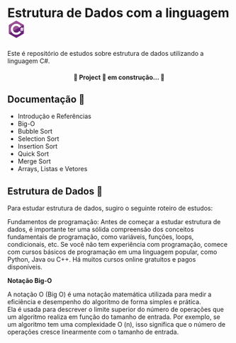 # Estrutura de Dados com a linguagem <img src="https://raw.githubusercontent.com/devicons/devicon/master/icons/csharp/csharp-original.svg" alt="csharp" width="40" height="40"/> </a> 

Este é repositório de estudos sobre estrutura de dados utilizando a linguagem C#.<br/>

 <h4 align="center"> 
	🚧  Project 🚀 em construção...  🚧
 </h4>

## Documentação 📝<br/>

- Introdução e Referências
- Big-O
- Bubble Sort
- Selection Sort
- Insertion Sort
- Quick Sort
- Merge Sort
- Arrays, Listas e Vetores <br/>

 ## Estrutura de Dados 🧮

Para estudar estrutura de dados, sugiro o seguinte roteiro de estudos:<br/>

Fundamentos de programação: Antes de começar a estudar estrutura de dados, é importante ter uma sólida compreensão dos conceitos fundamentais de programação,
como variáveis, funções, loops, condicionais, etc. Se você não tem experiência com programação, comece com cursos básicos de programação em uma linguagem popular, 
como Python, Java ou C++. Há muitos cursos online gratuitos e pagos disponíveis. <br/>

**Notação Big-O** <br/>

A notação O (Big O) é uma notação matemática utilizada para medir a eficiência e desempenho do algoritmo de forma simples e prática. <br/>
Ela é usada para descrever o limite superior do número de operações que um algoritmo realiza em função do tamanho de entrada. Por exemplo, se um algoritmo tem uma complexidade O (n), isso significa que o número de operações cresce linearmente com o tamanho de entrada.

